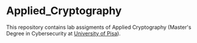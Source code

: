 # Applied_Cryptography
This repository contains lab assigments of Applied Cryptography (Master's Degree in Cybersecurity at [University of Pisa](https://cysec.unipi.it/)).
